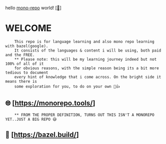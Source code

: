 hello [mono-repo](https://monorepo.tools/) world! [[💚]](https://bazel.build/)

# WELCOME

        This repo is for language learning and also mono repo learning with bazel(google).
        It consists of the languages & content i will be using, both paid and the FREE.
        ** Please note: this will be my learning journey indeed but not 100% of all of it
        for obvious reasons, with the simple reason being its a bit more tedious to document 
        every hint of knowledge that i come across. On the bright side it means there is
        some exploration for you, to do on your own 🫡👍

## 🌐 [<https://monorepo.tools/>] 

        ** FROM THE PROPER DEFINITION, TURNS OUT THIS ISN'T A MONOREPO YET..JUST A BIG REPO 😅

## 🧰 [<https://bazel.build/>]   
